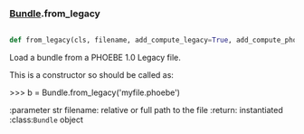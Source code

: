 ### [Bundle](Bundle.md).from_legacy

```py

def from_legacy(cls, filename, add_compute_legacy=True, add_compute_phoebe=True)

```



Load a bundle from a PHOEBE 1.0 Legacy file.

This is a constructor so should be called as:

&gt;&gt;&gt; b = Bundle.from_legacy('myfile.phoebe')

:parameter str filename: relative or full path to the file
:return: instantiated :class:`Bundle` object

